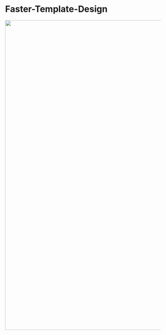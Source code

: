 # Faster-Template-Design

<img src="https://scontent.fdac39-1.fna.fbcdn.net/v/t39.30808-6/313191947_2070314013153252_4187520263455784066_n.jpg?_nc_cat=109&ccb=1-7&_nc_sid=5cd70e&_nc_eui2=AeGYya7kOVr-FGdY3cO9bGFZy6uppiSQZHrLq6mmJJBkekqQqeXjT6H4o23Tx68IpW075MJAiWvhAWs60YXDZ918&_nc_ohc=U-FCnYzlB3QAX8p4WHE&_nc_ht=scontent.fdac39-1.fna&oh=00_AT-LqeCU1EzxYFGCfc6dqJ1ciXHn4uWoty9429asFrHIFA&oe=635DBD94" width="1000"/>
